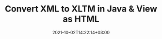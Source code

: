 ---
############################# Static ############################
layout: "autogen"
date: 2021-10-02T14:22:14+03:00
draft: false
path: "total/java/conversion/xml-to-xltm/"

############################# Head ############################
head_title: "Convert XML to XLTM in Java - Sample Java Code"
head_description: "Java document conversion library to convert XML to XLTM and 100+ other file formats in Java & J2SE applications. View the Converted XLTM document as HTML viewer."

############################# Header ############################
title: "Convert XML to XLTM in Java & View as HTML"
description: "Programmatically convert XML to XLTM in Java & J2SE platforms using flexible document manipulation options to customize the resultant document. Convert the complete document or some specific pages based on page numbers or selective page ranges using Java document conversion library."

############################# SubMenu ############################
submenu:
    enable: false

############################# Content ############################
content:
    enable: true
    block:
    - title_left: "XML to XLTM Conversion in Java"
      content_left: |
          Perform XML to XLTM file conversion in three simple steps using Java. View the converted document as HTML without any external software dependency.

          -   Create a new instance of **Converter** class and load the XML file
          -   Set **ConvertOptions** for the XLTM document type
          -   Call **Convert** method of **Converter** class instance for conversion to XLTM
          -   Set options for HTML viewer
          -   Create **Viewer** object to view converted XLTM as HTML
          
      title_right: "Convert Remotely Located Documents"
      content_right: |
          You require `GroupDocs.Conversion` & `GroupDocs.Viewer` namespaces to convert between a wide range of popular document types such as PDF, Microsoft Word, Excel, PowerPoint, Project, Outlook, HTML, diagrams and image file formats. Explore other [Java APIs for Office documents](https://products.conholdate.com/total/java/) as offered by Conholdate.Total.
          
          Get the respective assembly files from the [downloads](https://downloads.conholdate.com/total/java) or fetch the whole package from [Maven](https://repository.conholdate.com/webapp/#/artifacts/browse/tree/General/repo) to add 'Conholdate.Total` directly in your workspace.
          
      code: |
          ```cs {linenos=false}
          // Convert XML to XLTM using GroupDocs.Conversion API
          // Load the source XML file to be converted
          Converter converter = new Converter("input.xml");

          // Get the convert options ready for the target XLTM format
          ConvertOptions convertOptions = new FileType().fromExtension("xltm").getConvertOptions();

          // Convert to XLTM format
          converter.convert("output.xltm", convertOptions);

          // Create Viewer object to view the converted XLTM as HTML
          try (Viewer viewer = new Viewer("output.xltm"))
          {
              // Set options for HTML viewer
              HtmlViewOptions viewOptions = HtmlViewOptions.forEmbeddedResources("output{0}.html");

              // View converted XLTM as HTML
              viewer.view(viewOptions);
          }
          ```
    - title_left: "Convert Password Protected XML to XLTM"
      content_left: |
          Accurately load and convert documents that are protected with a password within your Java based applications. The file format conversion API also supports rendering remote documents from different sources including S3, Blob, FTP, Stream, URL or a local disk.

          -   Create new instance of **Converter** class and pass source document path
          -   Instantiate the proper **ConvertOptions** class e.g. (**PdfConvertOptions**, **WordProcessingConvertOptions**, **SpreadsheetConvertOptions** etc.)
          -   Call **convert** method of **Converter** class instance and pass filename for the converted document
        
      title_right: "Source Document Information Extraction"
      content_right: |
          The documents information extraction feature not only allows getting the basic information about the source document file but it also supports extracting some valuable file-format specific information such as project start and end dates of a Microsoft Project file, any printing restrictions on a PDF document, list of folders enclosed in an Outlook data file etc. 

          Convert popular document file formats on different operating systems such as Windows, Linux or macOS while using development environments such as NetBeans, IntelliJ IDEA and Eclipse.
          
      code: |
          ```cs {linenos=false}
          // Load and convert password protected documents
          WordProcessingLoadOptions loadOptions = new WordProcessingLoadOptions();
          loadOptions.setPassword("12345");

          // Create an instance of Converter class and pass source document path and the load options delegate as a constructor parameters
          Converter converter = new Converter("input.xml", loadOptions);

          // Instantiate PdfConvertOptions class
          PdfConvertOptions options = new PdfConvertOptions();

          // Call convert method of Converter class instance and pass filename for the converted document and the instance of ConvertOptions from the previous step
          converter.convert("output.xltm, options);
          ```
############################# About Formats ############################
about_formats:
    enable: false
############################# More Formats ############################
more_formats:
    enable: true
    auto: false
    other_out_formats: PDF DOCX DOT DOTX DOTM TXT RTF HTML MHTML XLS XLSX XLSM XLT XLTX XLTM DIF PPT PPTX PPS PPSX POT POTX POTM ODT OTT EMZ WMZ SVGZ TEX DCM WMF BMP PNG GIF JPEG TIFF
############################# Back to top ###############################
back_to_top:
  enable: true
---